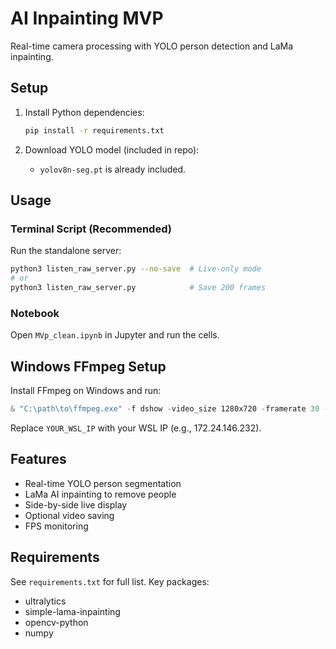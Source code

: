 # AI Inpainting MVP

Real-time camera processing with YOLO person detection and LaMa inpainting.

## Setup

1. Install Python dependencies:
   ```bash
   pip install -r requirements.txt
   ```

2. Download YOLO model (included in repo):
   - `yolov8n-seg.pt` is already included.

## Usage

### Terminal Script (Recommended)
Run the standalone server:
```bash
python3 listen_raw_server.py --no-save  # Live-only mode
# or
python3 listen_raw_server.py            # Save 200 frames
```

### Notebook
Open `MVp_clean.ipynb` in Jupyter and run the cells.

## Windows FFmpeg Setup
Install FFmpeg on Windows and run:
```powershell
& "C:\path\to\ffmpeg.exe" -f dshow -video_size 1280x720 -framerate 30 -i video="Your Camera" -pix_fmt bgr24 -f rawvideo tcp://YOUR_WSL_IP:5000
```

Replace `YOUR_WSL_IP` with your WSL IP (e.g., 172.24.146.232).

## Features
- Real-time YOLO person segmentation
- LaMa AI inpainting to remove people
- Side-by-side live display
- Optional video saving
- FPS monitoring

## Requirements
See `requirements.txt` for full list. Key packages:
- ultralytics
- simple-lama-inpainting
- opencv-python
- numpy